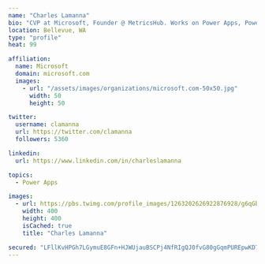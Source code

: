 ```yaml
---
name: "Charles Lamanna"
bio: "CVP at Microsoft, Founder @ MetricsHub. Works on Power Apps, Power Automate, Power Virtual Agent, Common Data Service and Dynamics 365."
location: Bellevue, WA
type: "profile"
heat: 99

affiliation:
  name: Microsoft
  domain: microsoft.com
  images:
    - url: "/assets/images/organizations/microsoft.com-50x50.jpg"
      width: 50
      height: 50

twitter:
  username: clamanna
  url: https://twitter.com/clamanna
  followers: 5360

linkedin:
  url: https://www.linkedin.com/in/charleslamanna

topics:
  - Power Apps

images:
  - url: https://pbs.twimg.com/profile_images/1263202626922876928/g6qGbHZ-_400x400.jpg
    width: 400
    height: 400
    isCached: true
    title: "Charles Lamanna"

secured: "LFllKvHPGh7LGymuE8GFn+HJWUjauBSCPj4NfRIgQJ0fvG80gGqmPUREpwKD7jydoNAAa/v+SEh/35SxQ1GufE5NKjWOcBe1xu8R8kXif9vpF8SH1ZTdnDDMw48+Gk9m0ym+TJEN5X2npeEXaJPsZd+BjclAtiugCu2ewXIrivPm76kvoS1zepN4c89a/TRwkqeWd7ADo/+t95LSdem3MEBg/X4wDMl/2k1ISr8cKxaTXWvjEP9i+H0ZgkxzgNK+sARHcjn2CRZOfPhEXOa0FlgL7HW0W9lV5ATYSM0i1CBYJQiK2dEYgL5UY5bT9c9UTYiw0Pgr9tiHaiA+1R1aivnWXD24gHa+OJXMynYHFGdCsUDwOOgytCmAY/6KUP7q1mEX5HT2uR0eTEosUoPeouQ2DSC9u1dNviNuRHqoBrM=;6DkW4YgItMzW66xMvghLfg=="
---
```


